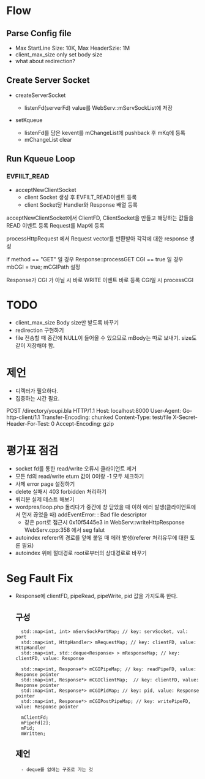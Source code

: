 # Flow

## Parse Config file

- Max StartLine Size: 10K, Max HeaderSzie: 1M
- client_max_size only set body size
- what about redirection? 

## Create Server Socket

- createServerSocket
	- listenFd(serverFd) value를 WebServ::mServSockList에 저장

- setKqueue
	- listenFd를 담은 kevent를 mChangeList에 pushback 후 mKq에 등록
	- mChangeList clear

## Run Kqueue Loop

### EVFIILT_READ 

- acceptNewClientSocket
	- client Socket 생성 후 EVFILT_READ이벤트 등록
	- client Socket당 Handler와 Response 배열 등록

acceptNewClientSocket에서 ClientFD, ClientSocket을 만들고 해당하는 값들을 READ 이벤트 등록
Request를 Map에 등록

processHttpRequest 에서 Request vector를 반환받아 각각에 대한 response 생성

if method == "GET" 일 경우 Response::processGET
	CGI == true 일 경우 mbCGI = true; mCGIPath 설정

Response가 CGI 가 아닐 시 바로 WRITE 이벤트 바로 등록
CGI일 시 processCGI



# TODO
- client_max_size Body size만 받도록 바꾸기
- redirection 구현하기
- file 전송할 때 중간에 NULL이 들어올 수 있으므로 mBody는 따로 보내기. size도 같이 저장해야 함.

# 제언

- 디렉터가 필요하다.
- 집중하는 시간 필요.


POST /directory/youpi.bla HTTP/1.1
Host: localhost:8000
User-Agent: Go-http-client/1.1
Transfer-Encoding: chunked
Content-Type: test/file
X-Secret-Header-For-Test: 0
Accept-Encoding: gzip


# 평가표 점검
- socket fd를 통한 read/write 오류시 클라이언트 제거
- 모든 fd의 read/write eturn 값이 0이랑 -1 모두 체크하기
- 사제 error page 설정하기
- delete 실패시 403 forbidden 처리하기
- 쿼리문 실제 테스트 해보기
- wordpres/loop.php 돌리다가 중간에 창 닫았을 때 이하 에러 발생(클라이언트에서 먼저 끊었을 때)
	addEventError: : Bad file descriptor
	- 같은 port로 접근시 0x10f5445e3 in WebServ::writeHttpResponse WebServ.cpp:358 에서 seg falut
- autoindex referer의 경로를 앞에 붙일 때 에러 발생(referer 처리유무에 대한 토론 필요)
- autoindex 위에 절대경로 root로부터의 상대경로로 바꾸기


# Seg Fault Fix
- Response에 clientFD, pipeRead, pipeWrite, pid 값을 가지도록 한다.
	## 구성
		std::map<int, int> mServSockPortMap; // key: servSocket, val: port
		std::map<int, HttpHandler> mRequestMap; // key: clientFD, value: HttpHandler
		std::map<int, std::deque<Response> > mResponseMap; // key: clientFD, value: Response

		std::map<int, Response*> mCGIPipeMap; // key: readPipeFD, value: Response pointer
		std::map<int, Response*> mCGIClientMap;  // key: clientFD, value: Response pointer  
		std::map<int, Response*> mCGIPidMap; // key: pid, value: Response pointer
		std::map<int, Response*> mCGIPostPipeMap; // key: writePipeFD, value: Response pointer

		mClientFd;
		mPipeFd[2];
		mPid;
		mWritten;
	## 제언
		- deque를 없애는 구조로 가는 것
